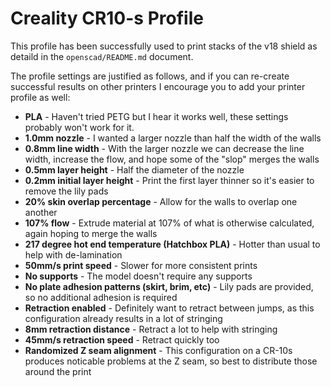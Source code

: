 # Creality CR10-s Profile

This profile has been successfully used to print stacks of the v18 shield as detaild in the `openscad/README.md` document.

The profile settings are justified as follows, and if you can re-create successful results on other printers I encourage you to add your printer profile as well:

* **PLA** - Haven't tried PETG but I hear it works well, these settings probably won't work for it.
* **1.0mm nozzle** - I wanted a larger nozzle than half the width of the walls
* **0.8mm line width** - With the larger nozzle we can decrease the line width, increase the flow, and hope some of the "slop" merges the walls
* **0.5mm layer height** - Half the diameter of the nozzle
* **0.2mm initial layer height** - Print the first layer thinner so it's easier to remove the lily pads
* **20% skin overlap percentage** - Allow for the walls to overlap one another
* **107% flow** - Extrude material at 107% of what is otherwise calculated, again hoping to merge the walls
* **217 degree hot end temperature (Hatchbox PLA)** - Hotter than usual to help with de-lamination
* **50mm/s print speed** - Slower for more consistent prints
* **No supports** - The model doesn't require any supports
* **No plate adhesion patterns (skirt, brim, etc)** - Lily pads are provided, so no additional adhesion is required
* **Retraction enabled** - Definitely want to retract between jumps, as this configuration already results in a lot of stringing
* **8mm retraction distance** - Retract a lot to help with stringing
* **45mm/s retraction speed** - Retract quickly too
* **Randomized Z seam alignment** - This configuration on a CR-10s produces noticable problems at the Z seam, so best to distribute those around the print
